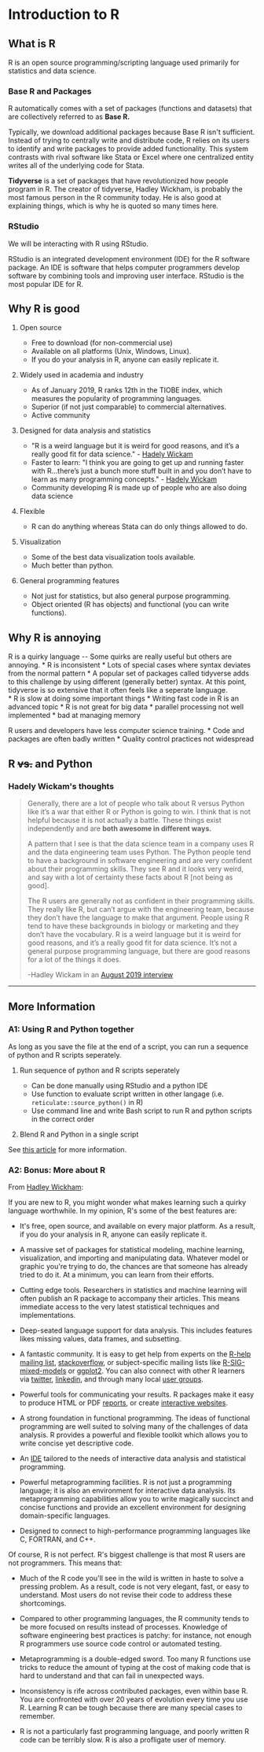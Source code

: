 # Introduction to R

## What is R

R is an open source programming/scripting language used primarily for statistics and data science. 


### Base R and Packages

R automatically comes with a set of packages (functions and datasets) that are collectively referred to as **Base R.** 

Typically, we download additional packages because Base R isn't sufficient. Instead of trying to centrally write and distribute code, R relies on its users to identify and write packages to provide added functionality. This system contrasts with rival software like Stata or Excel where one centralized entity writes all of the underlying code for Stata. 

**Tidyverse** is a set of packages that have revolutionized how people program in R. The creator of tidyverse, Hadley Wickham, is probably the most famous person in the R community today. He is also good at explaining things, which is why he is quoted so many times here. 


### RStudio 

We will be interacting with R using RStudio.

RStudio is an integrated development environment (IDE) for the R software package. An IDE is software that helps computer programmers develop software by combining tools and improving user interface. RStudio is the most popular IDE for R.


## Why R is good

1. Open source 
	* Free to download (for non-commercial use) 
	* Available on all platforms (Unix, Windows, Linux).
	* If you do your analysis in R, anyone can easily replicate it.

2. Widely used in academia and industry 
	* As of January 2019, R ranks 12th in the TIOBE index, which measures the popularity of programming languages. 
	* Superior (if not just comparable) to commercial alternatives. 
	* Active community 

3. Designed for data analysis and statistics 
	* "R is a weird language but it is weird for good reasons, and it’s a really good fit for data science." - [Hadely Wickam](https://qz.com/1661487/hadley-wickham-on-the-future-of-r-python-and-the-tidyverse/)
	* Faster to learn: "I think you are going to get up and running faster with R...there’s just a bunch more stuff built in and you don’t have to learn as many programming concepts." - [Hadely Wickam](https://www.r-bloggers.com/advice-to-young-and-old-programmers-a-conversation-with-hadley-wickham/)
	* Community developing R is made up of people who are also doing data science

4. Flexible
	* R can do anything whereas Stata can do only things allowed to do.

5. Visualization
	* Some of the best data visualization tools available. 
	* Much better than python. 

6. General programming features 
	* Not just for statistics, but also general purpose programming.
	* Object oriented (R has objects) and functional (you can write functions).


## Why R is annoying

R is a quirky language -- Some quirks are really useful but others are annoying. 
	* R is inconsistent 
		* Lots of special cases where syntax deviates from the normal pattern 
		* A popular set of packages called tidyverse adds to this challenge by using different (generally better) syntax. At this point, tidyverse is so extensive that it often feels like a seperate language.  
	* R is slow at doing some important things 
		* Writing fast code in R is an advanced topic 
	* R is not great for big data 
		* parallel processing not well implemented 
		* bad at managing memory 

R users and developers have less computer science training. 
	* Code and packages are often badly written 
	* Quality control practices not widespread  


## R ~~vs.~~ and Python

### Hadely Wickam's thoughts

> Generally, there are a lot of people who talk about R versus Python like it’s a war that either R or Python is going to win. I think that is not helpful because it is not actually a battle. These things exist independently and are **both awesome in different ways.**
>
> A pattern that I see is that the data science team in a company uses R and the data engineering team uses Python. The Python people tend to have a background in software engineering and are very confident about their programming skills. They see R and it looks very weird, and say with a lot of certainty these facts about R [not being as good].
>
> The R users are generally not as confident in their programming skills. They really like R, but can’t argue with the engineering team, because they don’t have the language to make that argument. People using R tend to have these backgrounds in biology or marketing and they don’t have the vocabulary. R is a weird language but it is weird for good reasons, and it’s a really good fit for data science. It’s not a general purpose programming language, but there are good reasons for a lot of the things it does.
>
> -Hadley Wickam in an [August 2019 interview](https://qz.com/1661487/hadley-wickham-on-the-future-of-r-python-and-the-tidyverse/)



***************************************************************************

## More Information

### A1: Using R and Python together 

As long as you save the file at the end of a script, you can run a sequence of python and R scripts seperately. 

1. Run sequence of python and R scripts seperately

	* Can be done manually using RStudio and a python IDE
	* Use function to evaluate script written in other langage (i.e. `reticulate::source_python()` in R)
	* Use command line and write Bash script to run R and python scripts in the correct order

2. Blend R and Python in a single script

See [this article](https://towardsdatascience.com/from-r-vs-python-to-r-and-python-aa25db33ce17) for more information. 


### A2: Bonus: More about R

From [Hadley Wickham](http://adv-r.had.co.nz/Introduction.html):

If you are new to R, you might wonder what makes learning such a quirky language worthwhile. In my opinion, R's some of the best features are:

* It's free, open source, and available on every major platform. As a result, if you do your analysis in R, anyone can easily replicate it.

* A massive set of packages for statistical modeling, machine learning, visualization, and importing and manipulating data. Whatever model or graphic you're trying to do, the chances are that someone has already tried to do it. At a minimum, you can learn from their efforts.

* Cutting edge tools. Researchers in statistics and machine learning will often publish an R package to accompany their articles. This means immediate access to the very latest statistical techniques and implementations.

* Deep-seated language support for data analysis. This includes features likes missing values, data frames, and subsetting.

* A fantastic community. It is easy to get help from experts on the
  [R-help mailing list](https://stat.ethz.ch/mailman/listinfo/r-help), [stackoverflow](http://stackoverflow.com/questions/tagged/r), or subject-specific mailing lists like [R-SIG-mixed-models](https://stat.ethz.ch/mailman/listinfo/r-sig-mixed-models) or [ggplot2](https://groups.google.com/forum/#!forum/ggplot2). You can also connect with other R learners via [twitter](https://twitter.com/search?q=%23rstats), [linkedin](http://www.linkedin.com/groups/R-Project-Statistical-Computing-77616), and through many local [user groups](http://blog.revolutionanalytics.com/local-r-groups.html).

* Powerful tools for communicating your results. R packages make it easy to produce HTML or PDF [reports](http://yihui.name/knitr/), or create [interactive websites](http://www.rstudio.com/shiny/).

* A strong foundation in functional programming. The ideas of functional programming are well suited to solving many of the challenges of data analysis. R provides a powerful and flexible toolkit which allows you to write concise yet descriptive code.

* An [IDE](http://www.rstudio.com/ide/) tailored to the needs of interactive data analysis and statistical programming.

* Powerful metaprogramming facilities. R is not just a programming language; it is also an environment for interactive data analysis. Its metaprogramming capabilities allow you to write magically succinct and concise functions and provide an excellent environment for designing domain-specific languages.

* Designed to connect to high-performance programming languages like C, FORTRAN, and C++.

Of course, R is not perfect. R's biggest challenge is that most R users are not programmers. This means that:

* Much of the R code you'll see in the wild is written in haste to solve a pressing problem. As a result, code is not very elegant, fast, or easy to understand. Most users do not revise their code to address these shortcomings.

* Compared to other programming languages, the R community tends to be more focused on results instead of processes. Knowledge of software engineering best practices is patchy: for instance, not enough R programmers use source code control or automated testing.

* Metaprogramming is a double-edged sword. Too many R functions use tricks to reduce the amount of typing at the cost of making code that is hard to understand and that can fail in unexpected ways.

* Inconsistency is rife across contributed packages, even within base R. You are confronted with over 20 years of evolution every time you use R. Learning R can be tough because there are many special cases to remember.

* R is not a particularly fast programming language, and poorly written R code can be terribly slow. R is also a profligate user of memory. 